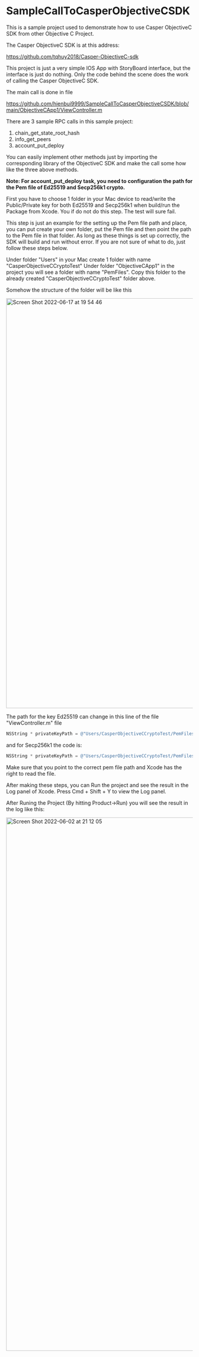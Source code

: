 # SampleCallToCasperObjectiveCSDK

This is  a sample project used to demonstrate how to use Casper ObjectiveC SDK from other Objective C Project.

The Casper ObjectiveC SDK is at this address:

https://github.com/tqhuy2018/Casper-ObjectiveC-sdk

This project is just a very simple IOS App with StoryBoard interface, but the interface is just do nothing. Only the code behind the scene does the work of calling the Casper ObjectiveC SDK.

The main call is done in file 

https://github.com/hienbui9999/SampleCallToCasperObjectiveCSDK/blob/main/ObjectiveCApp1/ViewController.m

There are 3 sample RPC calls in this sample project:

1) chain_get_state_root_hash 
2) info_get_peers
3) account_put_deploy

You can easily implement other methods just by importing the corresponding library of the ObjectiveC SDK and make the call some how like the three above methods.

**Note: For account_put_deploy task, you need to configuration the path for the Pem file of Ed25519 and Secp256k1 crypto.**

First you have to choose 1 folder in your Mac device to read/write the Public/Private key for both Ed25519 and Secp256k1 when build/run the Package from Xcode. You if do not do this step. The test will sure fail.

This step is just an example for the setting up the Pem file path and place, you can put create your own folder, put the Pem file and then point the path to the Pem file in that folder. As long as these things is set up correctly, the SDK will build and run without error. If you are not sure of what to do, just follow these steps below.

Under folder "Users" in your Mac create 1 folder with name "CasperObjectiveCCryptoTest"
Under folder "ObjectiveCApp1" in the project you will see a folder with name "PemFiles". Copy this folder to the already created "CasperObjectiveCCryptoTest" folder above.

Somehow the structure of the folder will be like this

<img width="1107" alt="Screen Shot 2022-06-17 at 19 54 46" src="https://user-images.githubusercontent.com/94465107/174302501-dd93f864-6bc4-4aff-ac20-9fa893f67320.png">


The path for the key Ed25519 can change in this line of the file "ViewController.m" file

 ```ObjectiveC
NSString * privateKeyPath = @"Users/CasperObjectiveCCryptoTest/PemFiles/PrivateKeyEd25519.pem";
```

 and for Secp256k1 the code is:
 
  ```ObjectiveC
 NSString * privateKeyPath = @"Users/CasperObjectiveCCryptoTest/PemFiles/PrivateKeySecp256k1.pem";
  ```
 
Make sure that you point to the correct pem file path and Xcode has the right to read the file. 

After making these steps, you can Run the project and see the result in the Log panel of Xcode. Press Cmd + Shift + Y to view the Log panel.

After Runing the Project (By hitting Product->Run) you will see the result in the log like this:

<img width="1440" alt="Screen Shot 2022-06-02 at 21 12 05" src="https://user-images.githubusercontent.com/94465107/171652627-3481e6fe-075f-4044-9bce-cfdad2e5ad0a.png">

